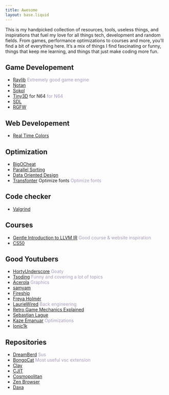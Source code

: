 ```yaml
---
title: Awesome
layout: base.liquid
---
```


<style>
    li > span {
        color: #a899c2;
    }
</style>

This is my handpicked collection of resources, tools, useless things, and inspirations that fuel my love for all things tech, development and random fields. From games, performance optimizations to courses and more, you’ll find a bit of everything here. It’s a mix of things I find fascinating or funny, things that keep me learning, and things that just make coding more fun.

## Game Developement
- [Raylib](https://www.raylib.com/) <span>Extremely good game engine</span>
- [Notan](https://github.com/Nazariglez/notan)
- [Sokol](https://github.com/floooh/sokol)
- [Tiny3D](https://github.com/HailToDodongo/tiny3d) for N64 <span>for N64</span>
- [SDL](https://github.com/libsdl-org/SDL)
- [RGFW](https://github.com/ColleagueRiley/RGFW)

## Web Developement
- [Real Time Colors](https://www.realtimecolors.com)

## Optimization
- [BigOCheat](https://www.bigocheatsheet.com/)
- [Parallel Sorting](https://www.dcc.fc.up.pt/~ricroc/aulas/1516/cp/apontamentos/slides_sortig.pdf)
- [Data Oriented Design](https://youtu.be/IroPQ150F6c?si=8_11O4pjep_mEKRv)
- [Transfonter](https://transfonter.org/) Optimize fonts <span>Optimize fonts</span>

## Code checker
- [Valgrind](https://valgrind.org/)

## Courses
- [Gentle Introduction to LLVM IR](https://mcyoung.xyz/2023/08/01/llvm-ir/) <span>Good course & website inspiration</span>
- [CS50](https://cs50.harvard.edu/x/2023/)

## Good Youtubers
- [HortyUnderscore](https://www.youtube.com/@HortyUnderscore) <span>Goaty</span>
- [Tsoding](https://www.youtube.com/@TsodingDaily) <span>Funny and covering a lot of topics</span>
- [Acerola](https://www.youtube.com/@Acerola_t) <span>Graphics</span>
- [samyam](https://www.youtube.com/@samyam)
- [Fireship](https://www.youtube.com/@Fireship)
- [Freya Holmér](https://www.youtube.com/@acegikmo)
- [LaurieWired](https://www.youtube.com/@lauriewired) <span>Back engineering</span>
- [Retro Game Mechanics Explained](https://www.youtube.com/@RGMechEx)
- [Sebastian Lague](https://www.youtube.com/@SebastianLague)
- [Kaze Emanuar](https://www.youtube.com/@KazeN64) <span>Optimizations</span>
- [Ionic1k](https://www.youtube.com/@Ionic1k)

## Repositories
- [DreamBerd](https://github.com/TodePond/DreamBerd) <span>Sus</span>
- [BongoCat](https://github.com/kitgore/BongoCat) <span>Most useful vsc extension</span>
- [Clay](https://github.com/nicbarker/clay)
- [CJIT](https://github.com/dyne/cjit)
- [Cosmopolitan](https://github.com/jart/cosmopolitan)
- [Zen Browser](https://github.com/zen-browser/desktop)
- [Daxa](https://github.com/Ipotrick/Daxa)
